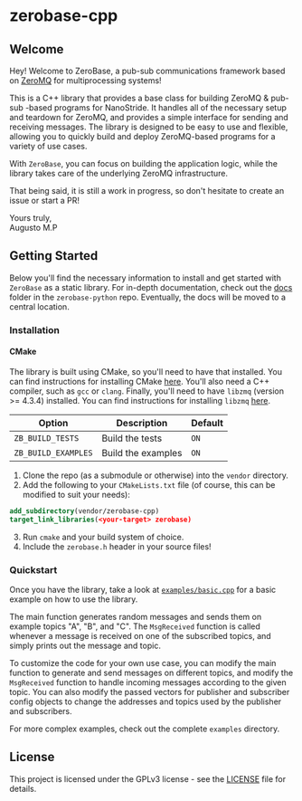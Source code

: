 # zerobase-cpp

## Welcome

Hey! Welcome to ZeroBase, a pub-sub communications framework based on [ZeroMQ](https://zeromq.org/) for multiprocessing systems!

This is a C++ library that provides a base class for building ZeroMQ & pub-sub -based programs for NanoStride. It handles all of the necessary setup and teardown for ZeroMQ, and provides a simple interface for sending and receiving messages. The library is designed to be easy to use and flexible, allowing you to quickly build and deploy ZeroMQ-based programs for a variety of use cases.

With `ZeroBase`, you can focus on building the application logic, while the library takes care of the underlying ZeroMQ infrastructure.

That being said, it is still a work in progress, so don't hesitate to create an issue or start a PR!

Yours truly, <br>
Augusto M.P

## Getting Started

Below you'll find the necessary information to install and get started with `ZeroBase` as a static library. For in-depth documentation, check out the [docs](https://github.com/Nanostride/zerobase-python/blob/master/docs/index.md) folder in the `zerobase-python` repo. Eventually, the docs will be moved to a central location.

### Installation

#### CMake

The library is built using CMake, so you'll need to have that installed. You can find instructions for installing CMake [here](https://cmake.org/install/). You'll also need a C++ compiler, such as `gcc` or `clang`. Finally, you'll need to have `libzmq` (version >= 4.3.4) installed. You can find instructions for installing `libzmq` [here](https://github.com/zeromq/libzmq).

| Option | Description | Default |
| --- | --- | --- |
| `ZB_BUILD_TESTS` | Build the tests | `ON` |
| `ZB_BUILD_EXAMPLES` | Build the examples | `ON` |

1. Clone the repo (as a submodule or otherwise) into the `vendor` directory.
2. Add the following to your `CMakeLists.txt` file (of course, this can be modified to suit your needs):

```cmake
add_subdirectory(vendor/zerobase-cpp)
target_link_libraries(<your-target> zerobase)
```
3. Run `cmake` and your build system of choice.
4. Include the `zerobase.h` header in your source files!

### Quickstart

Once you have the library, take a look at [`examples/basic.cpp`](examples/basic.cpp) for a basic example on how to use the library.

The main function generates random messages and sends them on example topics "A", "B", and "C". The `MsgReceived` function is called whenever a message is received on one of the subscribed topics, and simply prints out the message and topic.

To customize the code for your own use case, you can modify the main function to generate and send messages on different topics, and modify the `MsgReceived` function to handle incoming messages according to the given topic. You can also modify the passed vectors for publisher and subscriber config objects to change the addresses and topics used by the publisher and subscribers.

For more complex examples, check out the complete `examples` directory.

## License

This project is licensed under the GPLv3 license - see the [LICENSE](LICENSE) file for details.
